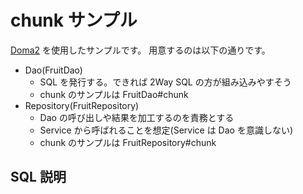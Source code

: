 # chunk サンプル

[Doma2](https://github.com/domaframework/doma) を使用したサンプルです。
用意するのは以下の通りです。

* Dao(FruitDao)
  * SQL を発行する。できれば 2Way SQL の方が組み込みやすそう
  * chunk のサンプルは FruitDao#chunk
* Repository(FruitRepository)
  * Dao の呼び出しや結果を加工するのを責務とする
  * Service から呼ばれることを想定(Service は Dao を意識しない)
  * chunk のサンプルは FruitRepository#chunk

## SQL 説明


